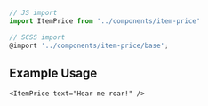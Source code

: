 ```js
// JS import
import ItemPrice from '../components/item-price'

// SCSS import
@import '../components/item-price/base';
```


## Example Usage

    <ItemPrice text="Hear me roar!" />
